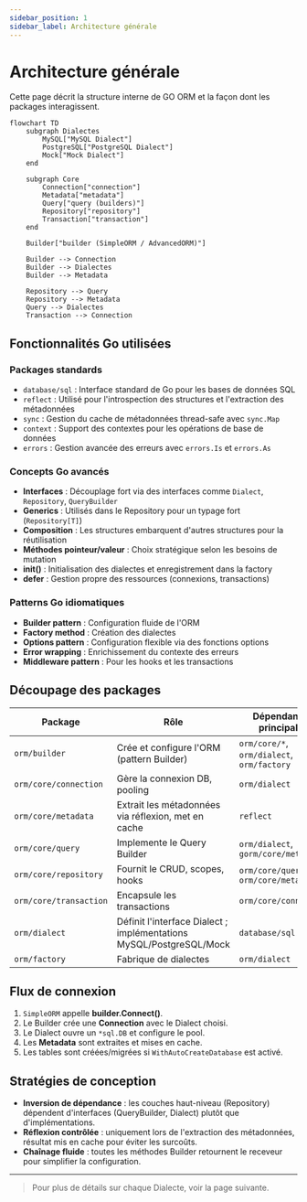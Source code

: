 ```yaml
---
sidebar_position: 1
sidebar_label: Architecture générale
---
```


# Architecture générale

Cette page décrit la structure interne de GO ORM et la façon dont les packages interagissent.

```mermaid
flowchart TD
    subgraph Dialectes
        MySQL["MySQL Dialect"]
        PostgreSQL["PostgreSQL Dialect"]
        Mock["Mock Dialect"]
    end

    subgraph Core
        Connection["connection"]
        Metadata["metadata"]
        Query["query (builders)"]
        Repository["repository"]
        Transaction["transaction"]
    end

    Builder["builder (SimpleORM / AdvancedORM)"]

    Builder --> Connection
    Builder --> Dialectes
    Builder --> Metadata

    Repository --> Query
    Repository --> Metadata
    Query --> Dialectes
    Transaction --> Connection
```

## Fonctionnalités Go utilisées

### Packages standards
* `database/sql` : Interface standard de Go pour les bases de données SQL
* `reflect` : Utilisé pour l'introspection des structures et l'extraction des métadonnées
* `sync` : Gestion du cache de métadonnées thread-safe avec `sync.Map`
* `context` : Support des contextes pour les opérations de base de données
* `errors` : Gestion avancée des erreurs avec `errors.Is` et `errors.As`

### Concepts Go avancés
* **Interfaces** : Découplage fort via des interfaces comme `Dialect`, `Repository`, `QueryBuilder`
* **Generics** : Utilisés dans le Repository pour un typage fort (`Repository[T]`)
* **Composition** : Les structures embarquent d'autres structures pour la réutilisation
* **Méthodes pointeur/valeur** : Choix stratégique selon les besoins de mutation
* **init()** : Initialisation des dialectes et enregistrement dans la factory
* **defer** : Gestion propre des ressources (connexions, transactions)

### Patterns Go idiomatiques
* **Builder pattern** : Configuration fluide de l'ORM
* **Factory method** : Création des dialectes
* **Options pattern** : Configuration flexible via des fonctions options
* **Error wrapping** : Enrichissement du contexte des erreurs
* **Middleware pattern** : Pour les hooks et les transactions

## Découpage des packages

| Package | Rôle | Dépendances principales |
|---------|------|-------------------------|
| `orm/builder` | Crée et configure l'ORM (pattern Builder) | `orm/core/*`, `orm/dialect`, `orm/factory` |
| `orm/core/connection` | Gère la connexion DB, pooling | `orm/dialect` |
| `orm/core/metadata` | Extrait les métadonnées via réflexion, met en cache | `reflect` |
| `orm/core/query` | Implemente le Query Builder | `orm/dialect`, `gorm/core/metadata` |
| `orm/core/repository` | Fournit le CRUD, scopes, hooks | `orm/core/query`, `orm/core/metadata` |
| `orm/core/transaction` | Encapsule les transactions | `orm/core/connection` |
| `orm/dialect` | Définit l'interface Dialect ; implémentations MySQL/PostgreSQL/Mock | `database/sql` |
| `orm/factory` | Fabrique de dialectes | `orm/dialect` |

## Flux de connexion

1. `SimpleORM` appelle **builder.Connect()**.  
2. Le Builder crée une **Connection** avec le Dialect choisi.  
3. Le Dialect ouvre un `*sql.DB` et configure le pool.  
4. Les **Metadata** sont extraites et mises en cache.  
5. Les tables sont créées/migrées si `WithAutoCreateDatabase` est activé.

## Stratégies de conception

* **Inversion de dépendance** : les couches haut-niveau (Repository) dépendent d'interfaces (QueryBuilder, Dialect) plutôt que d'implémentations.
* **Réflexion contrôlée** : uniquement lors de l'extraction des métadonnées, résultat mis en cache pour éviter les surcoûts.
* **Chaînage fluide** : toutes les méthodes Builder retournent le receveur pour simplifier la configuration.

---

> Pour plus de détails sur chaque Dialecte, voir la page suivante. 